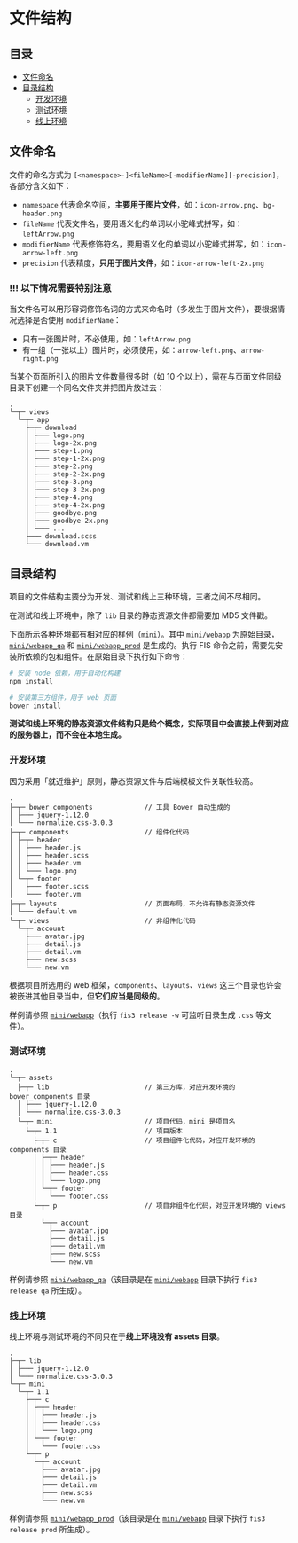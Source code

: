 # 文件结构

## 目录

* [文件命名](#文件命名)
* [目录结构](#目录结构)
  * [开发环境](#开发环境)
  * [测试环境](#测试环境)
  * [线上环境](#线上环境)

## 文件命名

文件的命名方式为 `[<namespace>-]<fileName>[-modifierName][-precision]`，各部分含义如下：

* `namespace` 代表命名空间，**主要用于图片文件**，如：`icon-arrow.png`、`bg-header.png`
* `fileName` 代表文件名，要用语义化的单词以小驼峰式拼写，如：`leftArrow.png`
* `modifierName` 代表修饰符名，要用语义化的单词以小驼峰式拼写，如：`icon-arrow-left.png`
* `precision` 代表精度，**只用于图片文件**，如：`icon-arrow-left-2x.png`

### !!! 以下情况需要特别注意

当文件名可以用形容词修饰名词的方式来命名时（多发生于图片文件），要根据情况选择是否使用 `modifierName`：

* 只有一张图片时，不必使用，如：`leftArrow.png`
* 有一组（一张以上）图片时，必须使用，如：`arrow-left.png`、`arrow-right.png`

当某个页面所引入的图片文件数量很多时（如 10 个以上），需在与页面文件同级目录下创建一个同名文件夹并把图片放进去：

```
.
└─┬─ views
  └─┬─ app
    ├─┬─ download
    │ ├─── logo.png
    │ ├─── logo-2x.png
    │ ├─── step-1.png
    │ ├─── step-1-2x.png
    │ ├─── step-2.png
    │ ├─── step-2-2x.png
    │ ├─── step-3.png
    │ ├─── step-3-2x.png
    │ ├─── step-4.png
    │ ├─── step-4-2x.png
    │ ├─── goodbye.png
    │ ├─── goodbye-2x.png
    │ └─── ...
    ├─── download.scss
    └─── download.vm
```

## 目录结构

项目的文件结构主要分为开发、测试和线上三种环境，三者之间不尽相同。

在测试和线上环境中，除了 `lib` 目录的静态资源文件都需要加 MD5 文件戳。

下面所示各种环境都有相对应的样例（[`mini`](https://github.com/maihaoche/frontend-stuff/tree/master/examples/mini)）。其中 [`mini/webapp`](https://github.com/maihaoche/frontend-stuff/tree/master/examples/mini/webapp) 为原始目录，[`mini/webapp_qa`](https://github.com/maihaoche/frontend-stuff/tree/master/examples/mini/webapp_qa) 和 [`mini/webapp_prod`](https://github.com/maihaoche/frontend-stuff/tree/master/examples/mini/webapp_prod) 是生成的。执行 FIS 命令之前，需要先安装所依赖的包和组件。在原始目录下执行如下命令：

```bash
# 安装 node 依赖，用于自动化构建
npm install

# 安装第三方组件，用于 web 页面
bower install
```

**测试和线上环境的静态资源文件结构只是给个概念，实际项目中会直接上传到对应的服务器上，而不会在本地生成。**

### 开发环境

因为采用「就近维护」原则，静态资源文件与后端模板文件关联性较高。

```
.
├─┬─ bower_components             // 工具 Bower 自动生成的
│ ├─── jquery-1.12.0
│ └─── normalize.css-3.0.3
├─┬─ components                   // 组件化代码
│ ├─┬─ header
│ │ ├─── header.js
│ │ ├─── header.scss
│ │ ├─── header.vm
│ │ └─── logo.png
│ └─┬─ footer
│   ├─── footer.scss
│   └─── footer.vm
├─┬─ layouts                      // 页面布局，不允许有静态资源文件
│ └─── default.vm
└─┬─ views                        // 非组件化代码
  └─┬─ account
    ├─── avatar.jpg
    ├─── detail.js
    ├─── detail.vm
    ├─── new.scss
    └─── new.vm
```

根据项目所选用的 web 框架，`components`、`layouts`、`views` 这三个目录也许会被嵌进其他目录当中，但**它们应当是同级的**。

样例请参照 [`mini/webapp`](https://github.com/maihaoche/frontend-stuff/tree/master/examples/mini/webapp)（执行 `fis3 release -w` 可监听目录生成 `.css` 等文件）。

### 测试环境

```
.
└─┬─ assets
  ├─┬─ lib                        // 第三方库，对应开发环境的 bower_components 目录
  │ ├─── jquery-1.12.0
  │ └─── normalize.css-3.0.3
  └─┬─ mini                       // 项目代码，mini 是项目名
    └─┬─ 1.1                      // 项目版本
      ├─┬─ c                      // 项目组件化代码，对应开发环境的 components 目录
      │ ├─┬─ header
      │ │ ├─── header.js
      │ │ ├─── header.css
      │ │ └─── logo.png
      │ └─┬─ footer
      │   └─── footer.css
      └─┬─ p                      // 项目非组件化代码，对应开发环境的 views 目录
        └─┬─ account
          ├─── avatar.jpg
          ├─── detail.js
          ├─── detail.vm
          ├─── new.scss
          └─── new.vm
```

样例请参照 [`mini/webapp_qa`](https://github.com/maihaoche/frontend-stuff/tree/master/examples/mini/webapp_qa)（该目录是在 [`mini/webapp`](https://github.com/maihaoche/frontend-stuff/tree/master/examples/mini/webapp) 目录下执行 `fis3 release qa` 所生成）。

### 线上环境

线上环境与测试环境的不同只在于**线上环境没有 assets 目录**。

```
.
├─┬─ lib
│ ├─── jquery-1.12.0
│ └─── normalize.css-3.0.3
└─┬─ mini
  └─┬─ 1.1
    ├─┬─ c
    │ ├─┬─ header
    │ │ ├─── header.js
    │ │ ├─── header.css
    │ │ └─── logo.png
    │ └─┬─ footer
    │   └─── footer.css
    └─┬─ p
      └─┬─ account
        ├─── avatar.jpg
        ├─── detail.js
        ├─── detail.vm
        ├─── new.scss
        └─── new.vm
```

样例请参照 [`mini/webapp_prod`](https://github.com/maihaoche/frontend-stuff/tree/master/examples/mini/webapp_prod)（该目录是在 [`mini/webapp`](https://github.com/maihaoche/frontend-stuff/tree/master/examples/mini/webapp) 目录下执行 `fis3 release prod` 所生成）。